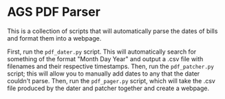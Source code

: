 # AGS PDF Parser

This is a collection of scripts that will automatically parse the dates of bills and format them into a webpage.

First, run the `pdf_dater.py` script. This will automatically search for something of the format "Month Day Year" and output a .csv file with filenames and their respective timestamps. Then, run the `pdf_patcher.py` script; this will allow you to manually add dates to any that the dater couldn't parse. Then, run the `pdf_pager.py` script, which will take the .csv file produced by the dater and patcher together and create a webpage.